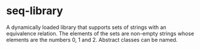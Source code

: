 # seq-library
A dynamically loaded library that supports sets of strings with an equivalence relation. The elements of the sets are non-empty strings whose elements are the numbers 0, 1 and 2. Abstract classes can be named.
